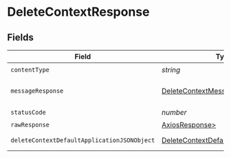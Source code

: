 # DeleteContextResponse


## Fields

| Field                                                                                                 | Type                                                                                                  | Required                                                                                              | Description                                                                                           |
| ----------------------------------------------------------------------------------------------------- | ----------------------------------------------------------------------------------------------------- | ----------------------------------------------------------------------------------------------------- | ----------------------------------------------------------------------------------------------------- |
| `contentType`                                                                                         | *string*                                                                                              | :heavy_check_mark:                                                                                    | N/A                                                                                                   |
| `messageResponse`                                                                                     | [DeleteContextMessageResponse](../../models/operations/deletecontextmessageresponse.md)               | :heavy_minus_sign:                                                                                    | A confirmation message                                                                                |
| `statusCode`                                                                                          | *number*                                                                                              | :heavy_check_mark:                                                                                    | N/A                                                                                                   |
| `rawResponse`                                                                                         | [AxiosResponse>](https://axios-http.com/docs/res_schema)                                              | :heavy_minus_sign:                                                                                    | N/A                                                                                                   |
| `deleteContextDefaultApplicationJSONObject`                                                           | [DeleteContextDefaultApplicationJSON](../../models/operations/deletecontextdefaultapplicationjson.md) | :heavy_minus_sign:                                                                                    | Error response.                                                                                       |